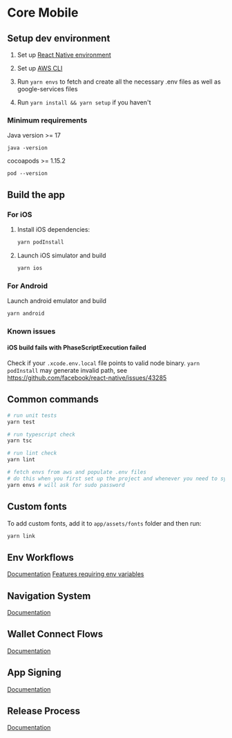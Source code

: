 # Core Mobile

## Setup dev environment

1. Set up [React Native environment](https://reactnative.dev/docs/environment-setup)

2. Set up [AWS CLI](https://docs.aws.amazon.com/cli/latest/userguide/getting-started-install.html)

3. Run `yarn envs` to fetch and create all the necessary .env files as well as google-services files 

4. Run `yarn install && yarn setup` if you haven't


### Minimum requirements
Java version >= 17
```shell 
java -version
```
cocoapods >= 1.15.2
```shell 
pod --version
```

## Build the app

### For iOS

1. Install iOS dependencies:

   ```zsh
   yarn podInstall
   ```

2. Launch iOS simulator and build

   ```zsh
   yarn ios
   ```

### For Android

Launch android emulator and build

```zsh
yarn android
```

### Known issues
#### iOS build fails with PhaseScriptExecution failed
Check if your `.xcode.env.local` file points to valid node binary. `yarn podInstall` may generate invalid path, see https://github.com/facebook/react-native/issues/43285

## Common commands

```zsh
# run unit tests
yarn test

# run typescript check
yarn tsc

# run lint check
yarn lint

# fetch envs from aws and populate .env files
# do this when you first set up the project and whenever you need to sync the .env files
yarn envs # will ask for sudo password
```

## Custom fonts

To add custom fonts, add it to `app/assets/fonts` folder and then run:

```zsh
yarn link
```

## Env Workflows

[Documentation](https://ava-labs.atlassian.net/wiki/spaces/EN/pages/2500493313/Env+Workflows)
[Features requiring env variables](docs/features.md)

## Navigation System

[Documentation](https://whimsical.com/mobile-navigation-system-4WaXLt2DgAutCmbfFF6wpS)

## Wallet Connect Flows

[Documentation](https://whimsical.com/wallet-connect-flows-9QqTTDNdktBePx6vDR9oeX)

## App Signing

[Documentation](docs/app_signing.md)

## Release Process

[Documentation](docs/release_process.md)
